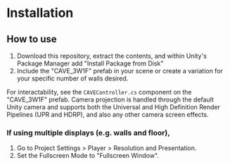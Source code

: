 # Installation

## How to use
1. Download this repository, extract the contents, and within Unity's Package Manager add "Install Package from Disk"
2. Include the "CAVE\_3W1F" prefab in your scene or create a variation for your specific number of walls desired.

For interactability, see the `CAVEController.cs` component on the "CAVE\_3W1F" prefab.
Camera projection is handled through the default Unity camera and supports both the Universal and High Definition Render Pipelines (UPR and HDRP), and also any other camera screen effects.
 
### If using multiple displays (e.g. walls and floor),
1. Go to Project Settings > Player > Resolution and Presentation.
2. Set the Fullscreen Mode to "Fullscreen Window".
